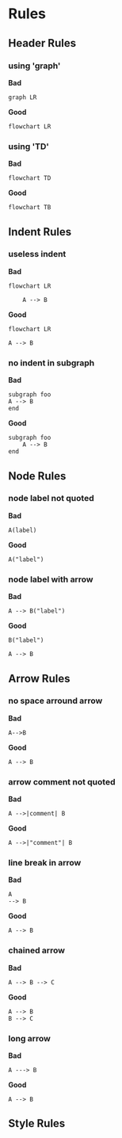 # Rules

## Header Rules

### using 'graph'

**Bad**
```
graph LR
```

**Good**
```
flowchart LR
```

### using 'TD'

**Bad**
```
flowchart TD
```

**Good**
```
flowchart TB
```

## Indent Rules

### useless indent

**Bad**
```
flowchart LR

    A --> B
```

**Good**
```
flowchart LR

A --> B
```

### no indent in subgraph

**Bad**
```
subgraph foo
A --> B
end
```

**Good**
```
subgraph foo
    A --> B
end
```

## Node Rules

### node label not quoted

**Bad**
```
A(label)
```

**Good**
```
A("label")
```

### node label with arrow

**Bad**
```
A --> B("label")
```

**Good**
```
B("label")

A --> B
```

## Arrow Rules

### no space arround arrow

**Bad**
```
A-->B
```

**Good**
```
A --> B
```

### arrow comment not quoted

**Bad**
```
A -->|comment| B
```

**Good**
```
A -->|"comment"| B
```

### line break in arrow

**Bad**
```
A
--> B
```

**Good**
```
A --> B
```

### chained arrow

**Bad**
```
A --> B --> C
```

**Good**
```
A --> B
B --> C
```

### long arrow

**Bad**
```
A ---> B
```

**Good**
```
A --> B
```

## Style Rules

